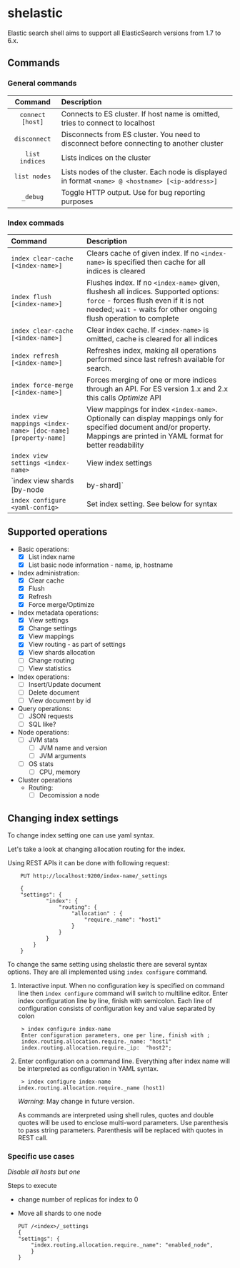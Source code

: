 # shelastic

Elastic search shell aims to support all ElasticSearch versions from 1.7 to 6.x.

## Commands

### General commands

| Command                           | Description                                                                                    |
|:---------------------------------:|:-----------------------------------------------------------------------------------------------|
| `connect [host]`                  | Connects to ES cluster. If host name is omitted, tries to connect to localhost                 |
| `disconnect`                      | Disconnects from ES cluster. You need to disconnect before connecting to another cluster       |
| `list indices`                    | Lists indices on the cluster |
| `list nodes`                      | Lists nodes of the cluster. Each node is displayed in format `<name> @ <hostname> [<ip-address>]` |
| `_debug`                          | Toggle HTTP output. Use for bug reporting purposes |

### Index commads

| Command                           | Description                                                                                    |
|:----------------------------------|:-----------------------------------------------------------------------------------------------|
| `index clear-cache [<index-name>]`| Clears cache of given index. If no `<index-name>` is specified then cache for all indices is cleared|
| `index flush [<index-name>]` | Flushes index. If no `<index-name>` given, flushesh all indices. Supported options: `force` - forces flush even if it is not needed; `wait` - waits for other ongoing flush operation to complete |
| `index clear-cache [<index-name>]` | Clear index cache. If `<index-name>` is omitted, cache is cleared for all indices |
| `index refresh [<index-name>]` | Refreshes index, making all operations performed since last refresh available for search.|
| `index force-merge [<index-name>]` | Forces merging of one or more indices through an API. For ES version 1.x and 2.x this calls _Optimize_ API |
| `index view mappings <index-name> [doc-name] [property-name]` | View mappings for index `<index-name>`. Optionally can display mappings only for specified document and/or property. Mappings are printed in YAML format for better readability|
| `index view settings <index-name>` | View index settings|
| `index view shards <index-name> [by-node|by-shard]` | View index shards|
| `index configure <yaml-config>` | Set index setting. See below for syntax |

## Supported operations

- Basic operations:
    - [x] List index name
    - [x] List basic node information - name, ip, hostname
- Index administration:
    - [x] Clear cache
    - [x] Flush
    - [x] Refresh
    - [x] Force merge/Optimize
- Index metadata operations:
    - [x] View settings
    - [x] Change settings
    - [x] View mappings
    - [x] View routing - as part of settings
    - [x] View shards allocation
    - [ ] Change routing
    - [ ] View statistics
- Index operations:
    - [ ] Insert/Update document
    - [ ] Delete document
    - [ ] View document by id
- Query operations:
    - [ ] JSON requests
    - [ ] SQL like?
- Node operations:
    - [ ] JVM stats
        - [ ] JVM name and version
        - [ ] JVM arguments
    - [ ] OS stats
        - [ ] CPU, memory
- Cluster operations
    - Routing:
        - [ ] Decomission a node

## Changing index settings

To change index setting one can use yaml syntax. 

Let's take a look at changing  allocation routing for the index.

Using REST APIs it can be done with following request:

        PUT http://localhost:9200/index-name/_settings

        {
        "settings": {
                "index": {
                    "routing": {
                        "allocation" : {
                            "require._name": "host1"
                        }        
                    }
                }
            }
        }
        
To change the same setting using shelastic there are several syntax options. They are all implemented
using `index configure` command.

1. Interactive input. When no configuration key is specified on command line then `index configure` command will switch to multiline editor. Enter index configuration line by line, finish with semicolon. Each line of configuration consists of configuration key and value separated by colon

        > index configure index-name
        Enter configuration parameters, one per line, finish with ;
        index.routing.allocation.require._name: "host1"
        index.routing.allocation.require._ip:  "host2";
        
2. Enter configuration on a command line. Everything after index name will be interpreted as configuration in YAML syntax.

        > index configure index-name index.routing.allocation.require._name (host1)
   
   _Warning_: May change in future version.

    As commands are interpreted using shell rules, quotes and double quotes will be used to enclose multi-word parameters. Use parenthesis to pass string parameters. Parenthesis will be replaced with quotes in REST call.
    

### Specific use cases

*Disable all hosts but one*

Steps to execute

  - change number of replicas for index to 0

  - Move all shards to one node

        PUT /<index>/_settings
        {
        "settings": {
            "index.routing.allocation.require._name": "enabled_node", 
            }
        }
    
